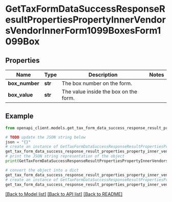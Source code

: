 # GetTaxFormDataSuccessResponseResultPropertiesPropertyInnerVendorsVendorInnerForm1099BoxesForm1099Box


## Properties

Name | Type | Description | Notes
------------ | ------------- | ------------- | -------------
**box_number** | **str** | The box number on the form. | 
**box_value** | **str** | The value inside the box on the form. | 

## Example

```python
from openapi_client.models.get_tax_form_data_success_response_result_properties_property_inner_vendors_vendor_inner_form1099_boxes_form1099_box import GetTaxFormDataSuccessResponseResultPropertiesPropertyInnerVendorsVendorInnerForm1099BoxesForm1099Box

# TODO update the JSON string below
json = "{}"
# create an instance of GetTaxFormDataSuccessResponseResultPropertiesPropertyInnerVendorsVendorInnerForm1099BoxesForm1099Box from a JSON string
get_tax_form_data_success_response_result_properties_property_inner_vendors_vendor_inner_form1099_boxes_form1099_box_instance = GetTaxFormDataSuccessResponseResultPropertiesPropertyInnerVendorsVendorInnerForm1099BoxesForm1099Box.from_json(json)
# print the JSON string representation of the object
print(GetTaxFormDataSuccessResponseResultPropertiesPropertyInnerVendorsVendorInnerForm1099BoxesForm1099Box.to_json())

# convert the object into a dict
get_tax_form_data_success_response_result_properties_property_inner_vendors_vendor_inner_form1099_boxes_form1099_box_dict = get_tax_form_data_success_response_result_properties_property_inner_vendors_vendor_inner_form1099_boxes_form1099_box_instance.to_dict()
# create an instance of GetTaxFormDataSuccessResponseResultPropertiesPropertyInnerVendorsVendorInnerForm1099BoxesForm1099Box from a dict
get_tax_form_data_success_response_result_properties_property_inner_vendors_vendor_inner_form1099_boxes_form1099_box_from_dict = GetTaxFormDataSuccessResponseResultPropertiesPropertyInnerVendorsVendorInnerForm1099BoxesForm1099Box.from_dict(get_tax_form_data_success_response_result_properties_property_inner_vendors_vendor_inner_form1099_boxes_form1099_box_dict)
```
[[Back to Model list]](../README.md#documentation-for-models) [[Back to API list]](../README.md#documentation-for-api-endpoints) [[Back to README]](../README.md)


